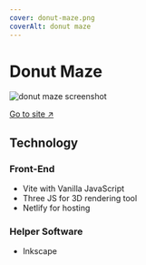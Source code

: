 ```yaml
---
cover: donut-maze.png
coverAlt: donut maze
---
```


# Donut Maze

![donut maze screenshot](/donut-maze.png)

<a class="clink" href="https://maze.naftena.my.id" target="_blank">Go to site &#8599;</a>

## Technology

### Front-End

- Vite with Vanilla JavaScript
- Three JS for 3D rendering tool
- Netlify for hosting

### Helper Software
- Inkscape